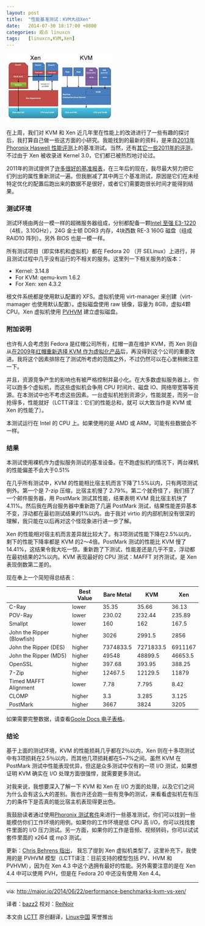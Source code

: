 ```yaml
---
layout: post
title:	"性能基准测试：KVM大战Xen"
date:	2014-07-30 18:17:00 +0800 
categories:	观点 linuxcn 
tags:	[linuxcn,KVM,Xen]
---
```



![](/Asserts/Images/album/201407/30/181645e1ilzcf3lwel8fm8.jpg)


在上周，我们对 KVM 和 Xen 近几年里在性能上的改进进行了一些有趣的探讨后，我打算自己做一些这方面的小研究。我能找到的最新的资料，是来自[2013年 Phoronix Haswell 性能评测](http://www.phoronix.com/scan.php?page=article&item=intel_haswell_virtualization&num=1)上的基准测试。当然，还有[其它一些2011年的评测](http://blog.xen.org/index.php/2011/11/29/baremetal-vs-xen-vs-kvm-redux/)，不过由于 Xen 被收录进 Kernel 3.0，它们都已被热烈地讨论过。


2011年的测试提供了[许多很好的基准报表](http://blog.xen.org/wp-content/uploads/2011/11/overview.png)，在三年后的现在，我尽最大努力把它们列出的属性重新测试一遍。但我删减了其中两三个基准测试，原因是它们在未经特定优化的配置后跑出来的数据不是很好，或者它们需要跑很长时间才能得到结果。


### 测试环境


测试环境由两台一模一样的超微服务器组成，分别都配备一颗[Intel 至强 E3-1220](http://ark.intel.com/products/52269/Intel-Xeon-Processor-E3-1220-8M-Cache-3_10-GHz?q=e3-1220)（4核，3.10GHz），24G 金士顿 DDR3 内存，4块西数 RE-3 160G 磁盘（组成 RAID10 阵列）。另外 BIOS 也是一模一样。


所有测试项目（即实体机和虚拟机）都在 Fedora 20 （开 SELinux）上进行，并且测试过程中几乎没有运行的不相关的服务。这里列一下相关服务的版本：


* Kernel: 3.14.8
* For KVM: qemu-kvm 1.6.2
* For Xen: xen 4.3.2


根文件系统都是使用默认配置的 XFS。虚拟机使用 virt-manager 来创建（virt-mamager 也使用默认配置）。虚拟磁盘使用 raw 镜像，容量为 8GB，虚拟4颗 CPU。Xen 虚拟机使用 [PVHVM](http://wiki.xen.org/wiki/Xen_Linux_PV_on_HVM_drivers) 建立虚拟磁盘。


### 附加说明


也许有人会考虑到 Fedora 是红帽公司所有，红帽一直在维护 KVM，而 Xen 则自从[在2009年红帽重新选择 KVM 作为虚拟化产品](http://www.infoworld.com/d/virtualization/red-hat-releases-first-kvm-support-rhel-54-376)后，再没得到这个公司的重要改进。我将这个因素排除在了测试所考虑的范围之外，不过仍然可以在心里稍微注意一下。


并且，资源竞争产生的影响也有被严格控制并最小化。在大多数虚拟服务器上，你可以跑多个虚拟机，而这些虚拟机会争用 CPU 时间片、磁盘 IO、网络带宽等等资源。在本测试中也不考虑这些因素。一台虚拟机抢到资源少，性能就差，而另一台抢得多，性能就好（LCTT译注：它们的性能总和，就可 以大致当作是 KVM 或 Xen 的性能了）。


本测试运行在 Intel 的 CPU 上。如果使用的是 AMD 或 ARM，可能有些数据会不一样。


### 结果


本测试使用裸机作为虚拟服务测试的基准设备。在不跑虚拟机的情况下，两台裸机的性能偏差不会大于0.51%


在几乎所有测试中，KVM 的性能相比宿主机而言下降了1.5%以内，只有两项测试例外。第一个是 7-zip 压缩，比宿主机慢了 2.79%。第二个就奇怪了，我们搭了一个邮件服务器，用 PostMark 测试其性能，结果表明 KVM 竟比宿主机快了4.11%。然后我在两台服务器中重新跑了几遍 PostMark 测试，结果性能差异基本不变，浮动都在最初测试结果的1%以内。由于我对 virtio 的内部机制没有很深的理解，我只能在以后再对这个怪现象进行进一步了解。


Xen 的性能相对宿主机而言差异就比较大了。有3项测试性能下降在2.5%以内，剩下的性能下降率都是 KVM 的2～4倍。PostMark 测试的性能比 KVM 慢了14.41%，这结果令我大吃一惊。重新跑了下测试，性能差还是几乎不变，浮动都在最初结果的2%以内。KVM 表现最好的 CPU 测试：MAFFT 对齐测试，是 Xen 表现倒数第二差的。


现在奉上一个简短得总结表：




|  | **Best Value** | **Bare Metal** | **KVM** | **Xen** |
| --- | --- | --- | --- | --- |
| C-Ray | lower | 35.35 | 35.66 | 36.13 |
| POV-Ray | lower | 230.02 | 232.44 | 235.89 |
| Smallpt | lower | 160 | 162 | 167.5 |
| John the Ripper (Blowfish) | higher | 3026 | 2991.5 | 2856 |
| John the Ripper (DES) | higher | 7374833.5 | 7271833.5 | 6911167 |
| John the Ripper (MD5) | higher | 49548 | 48899.5 | 46653.5 |
| OpenSSL | higher | 397.68 | 393.95 | 388.25 |
| 7-Zip | higher | 12467.5 | 12129.5 | 11879 |
| Timed MAFFT Alignment | lower | 7.78 | 7.795 | 8.42 |
| CLOMP | higher | 3.3 | 3.285 | 3.125 |
| PostMark | higher | 3667 | 3824 | 3205 |


如果需要完整数据，请查看[Goole Docs 电子表格](https://docs.google.com/spreadsheets/d/1kmudbOjCDUgfw76b8qP2GqNqF1ddlTOKyOjc0GmNOIE/edit?usp=sharing)。


### 结论


基于上面的测试环境，KVM 的性能损耗几乎都在2％以内，Xen 则在十多项测试中有3项损耗在2.5％以内，而其他几项损耗都在5~7%之间。虽然 KVM 在 PostMark 测试中性能表现优异，但这是众多测试中仅有的一项 I/O 测试，如果想证明 KVM 确实在 I/O 处理方面很强悍，就需要更多测试。


对我来说，我想要深入了解一下 KVM 和 Xen 在 I/O 方面的处理，以及它们之间为什么会有这么大的差别。我也许还会跑一些有竞争的测试，来看看虚拟机在有压力的条件下是否真的能比宿主机表现得更出色。


我鼓励读者通过使用[Phoronix 测试套件](http://www.phoronix-test-suite.com/)来进行一些基准测试，你们可以找到一些能模仿你们工作环境的用例。如果你的工作环境是低 CPU 高 I/O，你可以找找套件里面的 I/O 压力测试。另一方面，如果你的工作是音频、视频转码，你可以试试套件里面的 x264 或 mp3 测试。


更新：[Chris Behrens 指出](https://twitter.com/comstud/status/480785742730252288)， 我忘了提到 Xen 虚拟机类型了。这里补充下，我使用的是 PVHVM 模型（LCTT译注：目前支持的模型包括 PV、HVM 和 PVHVM），因为在 Xen 4.3 中这个选拥有最好的性能。另外需要注意的是在 Xen 4.4 中可以使用 PVH，但是在 Fedora 20 中还没有使用 Xen 4.4。




---


via: <http://major.io/2014/06/22/performance-benchmarks-kvm-vs-xen/>


译者：[bazz2](https://github.com/bazz2) 校对：[ReiNoir](https://github.com/reinoir)


本文由 [LCTT](https://github.com/LCTT/TranslateProject) 原创翻译，[Linux中国](http://linux.cn/) 荣誉推出
